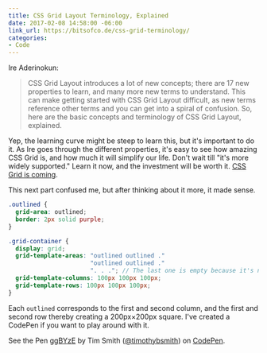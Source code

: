 ```yaml
---
title: CSS Grid Layout Terminology, Explained
date: 2017-02-08 14:58:00 -06:00
link_url: https://bitsofco.de/css-grid-terminology/
categories:
- Code
---
```


Ire Aderinokun:

> CSS Grid Layout introduces a lot of new concepts; there are 17 new properties to learn, and many more new terms to understand. This can make getting started with CSS Grid Layout difficult, as new terms reference other terms and you can get into a spiral of confusion. So, here are the basic concepts and terminology of CSS Grid Layout, explained.

Yep, the learning curve might be steep to learn this, but it's important to do it. As Ire goes through the different properties, it's easy to see how amazing CSS Grid is, and how much it will simplify our life. Don't wait till "it's more widely supported." Learn it now, and the investment will be worth it. [CSS Grid is coming](http://caniuse.com/#feat=css-grid).

This next part confused me, but after thinking about it more, it made sense.

```scss
.outlined {
  grid-area: outlined;
  border: 2px solid purple;
}

.grid-container {
  display: grid;
  grid-template-areas: "outlined outlined ."
                       "outlined outlined ." 
                       ". . ."; // The last one is empty because it's not part of the outlined grid area.
  grid-template-columns: 100px 100px 100px;
  grid-template-rows: 100px 100px 100px;
}
```

Each `outlined` corresponds to the first and second column, and the first and second row thereby creating a 200px&times;200px square. I've created a CodePen if you want to play around with it.

<p data-height="314" data-theme-id="0" data-slug-hash="ggBYzE" data-default-tab="css,result" data-user="timothybsmith" data-embed-version="2" data-pen-title="ggBYzE" class="codepen">See the Pen <a href="http://codepen.io/timothybsmith/pen/ggBYzE/">ggBYzE</a> by Tim Smith (<a href="http://codepen.io/timothybsmith">@timothybsmith</a>) on <a href="http://codepen.io">CodePen</a>.</p>
<script async src="https://production-assets.codepen.io/assets/embed/ei.js"></script>
